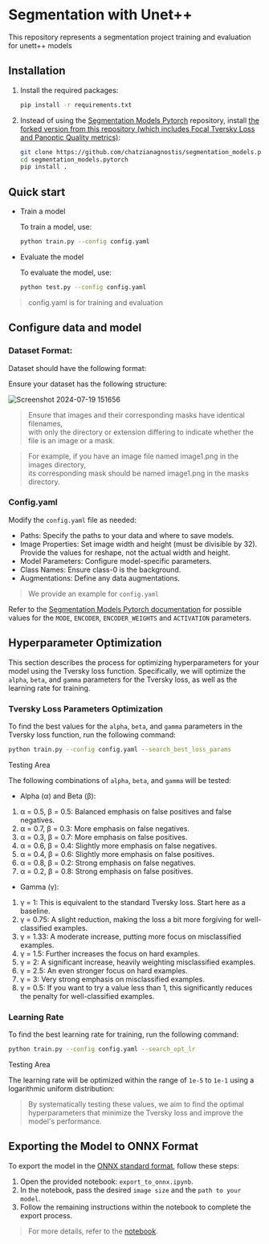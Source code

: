 # Segmentation with Unet++

This repository represents a segmentation project training and evaluation for unett++ models


## Installation
1. Install the required packages:
   ```bash
   pip install -r requirements.txt
2. Instead of using the [Segmentation Models Pytorch](https://github.com/qubvel-org/segmentation_models.pytorch) repository, install [the forked version from this repository (which includes Focal Tversky Loss and Panoptic Quality metrics)](https://github.com/chatzianagnostis/segmentation_models.pytorch):
    ```bash
    git clone https://github.com/chatzianagnostis/segmentation_models.pytorch.git
    cd segmentation_models.pytorch
    pip install .


## Quick start
- Train a model
 
  To train a model, use:
  ```bash
  python train.py --config config.yaml
  
- Evaluate the model
 
  To evaluate the model, use:
  ```bash
  python test.py --config config.yaml

> config.yaml is for training and evaluation

## Configure data and model

### Dataset Format:
   
Dataset should have the following format:       

Ensure your dataset has the following structure:                                                                             

![Screenshot 2024-07-19 151656](https://github.com/user-attachments/assets/adb7d363-de71-4f68-9888-630c5da39f99)

>Ensure that images and their corresponding masks have identical filenames,                            
>with only the directory or extension differing to indicate whether the file is an image or a mask.    
                                                                                                       
>For example, if you have an image file named image1.png in the images directory,                      
>its corresponding mask should be named image1.png in the masks directory.


### Config.yaml

Modify the `config.yaml` file as needed:
- Paths: Specify the paths to your data and where to save models.
- Image Properties: Set image width and height (must be divisible by 32). Provide the values for reshape, not the actual width and height.
- Model Parameters: Configure model-specific parameters.
- Class Names: Ensure class-0 is the background.
- Augmentations: Define any data augmentations.

> We provide an example for `config.yaml`

Refer to the [Segmentation Models Pytorch documentation](https://smp.readthedocs.io/en/latest/) for possible values for the `MODE`, `ENCODER`, `ENCODER_WEIGHTS` and `ACTIVATION` parameters.

## Hyperparameter Optimization

This section describes the process for optimizing hyperparameters for your model using the Tversky loss function. Specifically, we will optimize the `alpha`, `beta`, and `gamma` parameters for the Tversky loss, as well as the learning rate for training.

### Tversky Loss Parameters Optimization

To find the best values for the `alpha`, `beta`, and `gamma` parameters in the Tversky loss function, run the following command:
   ```bash
   python train.py --config config.yaml --search_best_loss_params
   ```
Testing Area

The following combinations of `alpha`, `beta`, and `gamma` will be tested:

- Alpha (α) and Beta (β):
1. α = 0.5, β = 0.5: Balanced emphasis on false positives and false negatives.
2. α = 0.7, β = 0.3: More emphasis on false negatives.
3. α = 0.3, β = 0.7: More emphasis on false positives.
4. α = 0.6, β = 0.4: Slightly more emphasis on false negatives.
5. α = 0.4, β = 0.6: Slightly more emphasis on false positives.
6. α = 0.8, β = 0.2: Strong emphasis on false negatives.
7. α = 0.2, β = 0.8: Strong emphasis on false positives.

- Gamma (γ):
1. γ = 1: This is equivalent to the standard Tversky loss. Start here as a baseline.
2. γ = 0.75: A slight reduction, making the loss a bit more forgiving for well-classified examples.
3. γ = 1.33: A moderate increase, putting more focus on misclassified examples.
4. γ = 1.5: Further increases the focus on hard examples.
5. γ = 2: A significant increase, heavily weighting misclassified examples.
6. γ = 2.5: An even stronger focus on hard examples.
7. γ = 3: Very strong emphasis on misclassified examples.
9. γ = 0.5: If you want to try a value less than 1, this significantly reduces the penalty for well-classified examples.

### Learning Rate

To find the best learning rate for training, run the following command:

   ```bash
   python train.py --config config.yaml --search_opt_lr
```
Testing Area

The learning rate will be optimized within the range of `1e-5` to `1e-1` using a logarithmic uniform distribution:

> By systematically testing these values, we aim to find the optimal hyperparameters that minimize the Tversky loss and improve the model's performance.


## Exporting the Model to ONNX Format

To export the model in the [ONNX standard format](https://onnx.ai/), follow these steps:

1. Open the provided notebook: `export_to_onnx.ipynb`.
2. In the notebook, pass the desired `image size` and the `path to your model`.
3. Follow the remaining instructions within the notebook to complete the export process.
> For more details, refer to the [notebook](https://github.com/chatzianagnostis/Segmentation_with_Unet_Plus_Plus/blob/main/export_onnx.ipynb).

